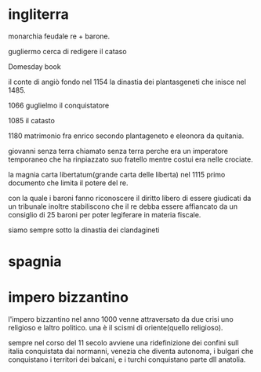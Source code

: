 # ingliterra
monarchia feudale re + barone.

gugliermo cerca di redigere il cataso

Domesday book

il conte di angiò fondo nel 1154 la dinastia dei plantasgeneti che inisce nel 1485.

1066 guglielmo il conquistatore

1085 il catasto 

1180 matrimonio fra enrico secondo plantageneto e eleonora da quitania.

giovanni senza terra chiamato senza terra perche era un imperatore temporaneo che ha rinpiazzato suo fratello mentre costui era nelle crociate.

la magnia carta libertatum(grande carta delle liberta) nel 1115 primo documento che limita il potere del re.

con la quale i baroni fanno riconoscere il diritto libero di essere giudicati da un tribunale inoltre stabiliscono che il re debba essere affiancato da un consiglio di 25 baroni per poter legiferare in materia fiscale.

siamo sempre sotto la dinastia dei clandagineti 

# spagnia 

# impero bizzantino

l'impero bizzantino nel anno 1000 venne attraversato da due crisi uno religioso e laltro politico. una è il scismi di oriente(quello religioso). 

sempre nel corso del 11 secolo avviene una ridefinizione dei confini sull italia conquistata dai normanni, venezia che diventa autonoma, i bulgari che conquistano i territori dei balcani, e i turchi conquistano parte dll anatolia.